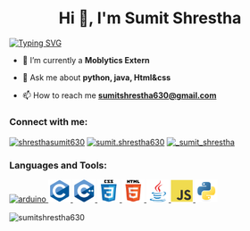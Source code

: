 <h1 align="center">Hi 👋, I'm Sumit Shrestha</h1>
<a href="https://git.io/typing-svg"><img src="https://readme-typing-svg.herokuapp.com?font=Fira+Code&pause=1000&color=22F72EFF&center=true&vCenter=true&width=1000&lines=Hi+%F0%9F%91%8B;+I+am+Sumit+Shrestha;I+am+a+ComputeScience+undergraduate;I+am+interested+in+Software+development+and+Frontend+Development" alt="Typing SVG" /></a>

- 🌱 I’m currently a **Moblytics Extern**

- 💬 Ask me about **python, java, Html&css**

- 📫 How to reach me **sumitshrestha630@gmail.com**

<h3 align="left">Connect with me:</h3>
<p align="left">
<a href="https://linkedin.com/in/shresthasumit630" target="blank"><img align="center" src="https://raw.githubusercontent.com/rahuldkjain/github-profile-readme-generator/master/src/images/icons/Social/linked-in-alt.svg" alt="shresthasumit630" height="30" width="40" /></a>
<a href="https://fb.com/sumit.shrestha630" target="blank"><img align="center" src="https://raw.githubusercontent.com/rahuldkjain/github-profile-readme-generator/master/src/images/icons/Social/facebook.svg" alt="sumit.shrestha630" height="30" width="40" /></a>
<a href="https://instagram.com/_sumit_shrestha" target="blank"><img align="center" src="https://raw.githubusercontent.com/rahuldkjain/github-profile-readme-generator/master/src/images/icons/Social/instagram.svg" alt="_sumit_shrestha" height="30" width="40" /></a>
</p>

<h3 align="left">Languages and Tools:</h3>
<p align="left"> <a href="https://www.arduino.cc/" target="_blank" rel="noreferrer"> <img src="https://cdn.worldvectorlogo.com/logos/arduino-1.svg" alt="arduino" width="40" height="40"/> </a> <a href="https://www.cprogramming.com/" target="_blank" rel="noreferrer"> <img src="https://raw.githubusercontent.com/devicons/devicon/master/icons/c/c-original.svg" alt="c" width="40" height="40"/> </a> <a href="https://www.w3schools.com/cpp/" target="_blank" rel="noreferrer"> <img src="https://raw.githubusercontent.com/devicons/devicon/master/icons/cplusplus/cplusplus-original.svg" alt="cplusplus" width="40" height="40"/> </a> <a href="https://www.w3schools.com/css/" target="_blank" rel="noreferrer"> <img src="https://raw.githubusercontent.com/devicons/devicon/master/icons/css3/css3-original-wordmark.svg" alt="css3" width="40" height="40"/> </a> <a href="https://www.w3.org/html/" target="_blank" rel="noreferrer"> <img src="https://raw.githubusercontent.com/devicons/devicon/master/icons/html5/html5-original-wordmark.svg" alt="html5" width="40" height="40"/> </a> <a href="https://www.java.com" target="_blank" rel="noreferrer"> <img src="https://raw.githubusercontent.com/devicons/devicon/master/icons/java/java-original.svg" alt="java" width="40" height="40"/> </a> <a href="https://developer.mozilla.org/en-US/docs/Web/JavaScript" target="_blank" rel="noreferrer"> <img src="https://raw.githubusercontent.com/devicons/devicon/master/icons/javascript/javascript-original.svg" alt="javascript" width="40" height="40"/> </a> <a href="https://www.python.org" target="_blank" rel="noreferrer"> <img src="https://raw.githubusercontent.com/devicons/devicon/master/icons/python/python-original.svg" alt="python" width="40" height="40"/> </a> </p>

<p><img align="center" src="https://github-readme-stats.vercel.app/api/top-langs?username=sumitshrestha630&show_icons=true&locale=en&layout=compact" alt="sumitshrestha630" /></p>
